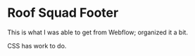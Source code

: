 # Roof Squad Footer

This is what I was able to get from Webflow; organized it a bit. 

CSS has work to do.
